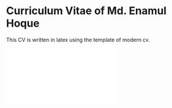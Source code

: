 # Curriculum Vitae of Md. Enamul Hoque
This CV is written in latex using the template of modern cv.

![Md. Enamul Hoque](/Enamul.pdf)
